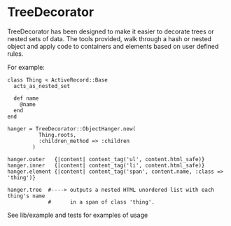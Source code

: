 TreeDecorator
=============

TreeDecorator has been designed to make it easier to decorate trees or nested
sets of data. The tools provided, walk through a hash or nested object and 
apply code to containers and elements based on user defined rules.

For example:

    class Thing < ActiveRecord::Base
      acts_as_nested_set

      def name
        @name
      end
    end

    hanger = TreeDecorator::ObjectHanger.new(
              Thing.roots,
              :children_method => :children
            )

    hanger.outer   {|content| content_tag('ul', content.html_safe)}
    hanger.inner   {|content| content_tag('li', content.html_safe)}
    hanger.element {|content| content_tag('span', content.name, :class => 'thing')}

    hanger.tree  #----> outputs a nested HTML unordered list with each thing's name 
                 #      in a span of class 'thing'.

See lib/example and tests for examples of usage

